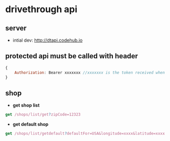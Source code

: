 # drivethrough api

## server
- intial dev: http://dtapi.codehub.io


## protected api must be called with header

```javascript
{
	Authorization: Bearer xxxxxxx //xxxxxxx is the token received when calling login api successfully.
}
```

## shop 

* **get shop list**
```javascript
get /shops/list/get?zipCode=12323
```

* **get default shop**
```javascript
get /shops/list/getdefault?defaultFor=USA&longitude=xxxx&latitude=xxxx
```
